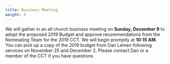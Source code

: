 ```yaml
---
title: Business Meeting
weight: 3
---
```


We will gather in an all church business meeting on **Sunday, December 9** to adopt the proposed 2019 Budget and approve recommendations from the Nominating Team for the 2019 CCT. We will begin promptly at **10:15 AM**. You can pick up a copy of the 2019 budget from Dan Lemen following services on November 25 and December 2. Please contact Dan or a member of the CCT if you have questions.